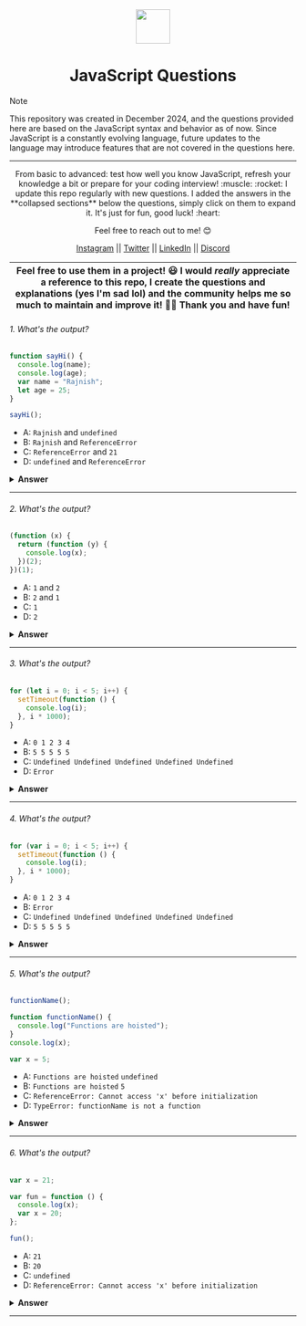 <div align="center">
  <img height="60" src="https://img.icons8.com/color/344/javascript.png">
  <h1>JavaScript Questions</h1>
</div>

> [!NOTE]  
> This repository was created in December 2024, and the questions provided here are based on the JavaScript syntax and behavior as of now. Since JavaScript is a constantly evolving language, future updates to the language may introduce features that are not covered in the questions here.

---

<p align="center">
From basic to advanced: test how well you know JavaScript, refresh your knowledge a bit or prepare for your coding interview! :muscle: :rocket: I update this repo regularly with new questions. I added the answers in the **collapsed sections** below the questions, simply click on them to expand it. It's just for fun, good luck! :heart:</p>

<p align="center">Feel free to reach out to me! 😊</p>

<p align="center">
  <a href="https://www.instagram.com/its_rajnishpandey">Instagram</a> || <a href="https://twitter.com/RajnishPandey97">Twitter</a> || <a href="https://www.linkedin.com/in/rajnish-pandey/">LinkedIn</a> || <a href="https://discord.com/channels/@me">Discord</a>
</p>

| Feel free to use them in a project! 😃 I would _really_ appreciate a reference to this repo, I create the questions and explanations (yes I'm sad lol) and the community helps me so much to maintain and improve it! 💪🏼 Thank you and have fun! |
| ------------------------------------------------------------------------------------------------------------------------------------------------------------------------------------------------------------------------------------------------ |

###### 1. What's the output?

```javascript
function sayHi() {
  console.log(name);
  console.log(age);
  var name = "Rajnish";
  let age = 25;
}

sayHi();
```

- A: `Rajnish` and `undefined`
- B: `Rajnish` and `ReferenceError`
- C: `ReferenceError` and `21`
- D: `undefined` and `ReferenceError`

<details><summary><b>Answer</b></summary>
<p>

#### Answer: D

Within the function, we first declare the `name` variable with the `var` keyword. This means that the variable gets hoisted (memory space is set up during the creation phase) with the default value of `undefined`, until we actually get to the line where we define the variable. We haven't defined the variable yet on the line where we try to log the `name` variable, so it still holds the value of `undefined`.

Variables with the `let` keyword (and `const`) are hoisted, but unlike `var`, don't get <i>initialized</i>. They are not accessible before the line we declare (initialize) them. This is called the "temporal dead zone". When we try to access the variables before they are declared, JavaScript throws a `ReferenceError`.

</p>
</details>

---

###### 2. What's the output?

```javascript
(function (x) {
  return (function (y) {
    console.log(x);
  })(2);
})(1);
```

- A: `1` and `2`
- B: `2` and `1`
- C: `1`
- D: `2`

<details><summary><b>Answer</b></summary>
<p>

#### Answer: C

Because of closure.

</p>
</details>

---

###### 3. What's the output?

```javascript
for (let i = 0; i < 5; i++) {
  setTimeout(function () {
    console.log(i);
  }, i * 1000);
}
```

- A: `0 1 2 3 4`
- B: `5 5 5 5 5`
- C: `Undefined Undefined Undefined Undefined Undefined`
- D: `Error`

<details><summary><b>Answer</b></summary>
<p>

#### Answer: A

The output is 0 1 2 3 4, as described in Option A, because let is block-scoped.

</p>
</details>

---

###### 4. What's the output?

```javascript
for (var i = 0; i < 5; i++) {
  setTimeout(function () {
    console.log(i);
  }, i * 1000);
}
```

- A: `0 1 2 3 4`
- B: `Error`
- C: `Undefined Undefined Undefined Undefined Undefined`
- D: `5 5 5 5 5`

<details><summary><b>Answer</b></summary>
<p>

#### Answer: D

`var` is function-scoped:
When using `var`, the variable `i` is not block-scoped but function-scoped. This means that all iterations of the for loop share the same `i` variable.

How `setTimeout` works:
The function inside `setTimeout` is a callback that executes after the specified delay. By the time these callbacks execute (after `i * 1000` milliseconds), the `for` loop has already completed its execution, and the value of `i` has become `5`.

What happens in the loop:

The loop runs 5 times, incrementing `i` from `0` to `4`.
Each time, `setTimeout` schedules a callback to run after i \_ 1000 milliseconds.
However, all these callbacks reference the same i variable.
By the time the first callback executes (after `0 * 1000` ms), the `for` loop has completed, and `i` is now `5`.

</p>
</details>

---

###### 5. What's the output?

```javascript
functionName();

function functionName() {
  console.log("Functions are hoisted");
}
console.log(x);

var x = 5;
```

- A: `Functions are hoisted` `undefined`
- B: `Functions are hoisted` `5`
- C: `ReferenceError: Cannot access 'x' before initialization`
- D: `TypeError: functionName is not a function`

<details><summary><b>Answer</b></summary>
<p>

#### Answer: A

Function Hoisting:

The function `functionName` is hoisted, meaning it is available throughout the entire scope.
Calling `functionName()` before its declaration works fine, and the output is `Functions are hoisted`.

Variable Hoisting:

The variable `x` is declared using `var`, which is hoisted to the top of its scope but initialized with `undefined` until the line where it is assigned a value (`x = 5`).
Therefore, when `console.log(x)` is executed, it outputs `undefined`.

</p>
</details>

---

###### 6. What's the output?

```javascript
var x = 21;

var fun = function () {
  console.log(x);
  var x = 20;
};

fun();
```

- A: `21`
- B: `20`
- C: `undefined`
- D: `ReferenceError: Cannot access 'x' before initialization`

<details><summary><b>Answer</b></summary>
<p>

#### Answer: C

The `var x` inside the function is hoisted, creating a local `x` that shadows the global `x`. However, it is uninitialized at the time of `console.log(x)`, so it prints `undefined`. Initialization (`x = 20`) happens after the `console.log(x)` statement.

</p>
</details>

---

